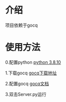 # 介绍
项目依赖于gocq  




# 使用方法
0.配置python
[python 3.8.10](https://www.python.org/)

1.下载gocq
[gocq下载地址](https://github.com/Mrs4s/go-cqhttp/releases)

2.配置gocq
[gocq文档](https://docs.go-cqhttp.org/guide/quick_start.html#%E5%9F%BA%E7%A1%80%E6%95%99%E7%A8%8B)  

3.双击Server.py运行


